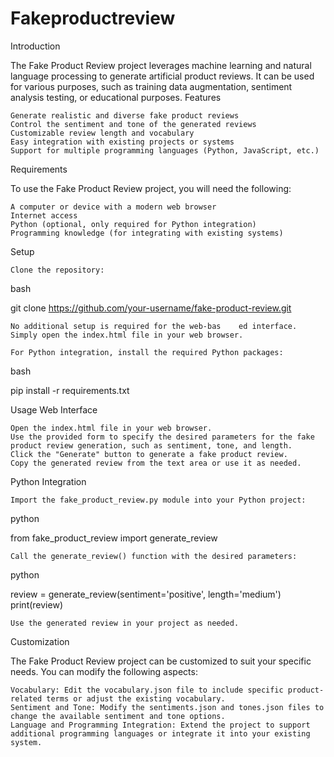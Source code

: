 # Fakeproductreview

Introduction

The Fake Product Review project leverages machine learning and natural language processing to generate artificial product reviews. It can be used for various purposes, such as training data augmentation, sentiment analysis testing, or educational purposes.
Features

    Generate realistic and diverse fake product reviews
    Control the sentiment and tone of the generated reviews
    Customizable review length and vocabulary
    Easy integration with existing projects or systems
    Support for multiple programming languages (Python, JavaScript, etc.)

Requirements

To use the Fake Product Review project, you will need the following:

    A computer or device with a modern web browser
    Internet access
    Python (optional, only required for Python integration)
    Programming knowledge (for integrating with existing systems)

Setup

    Clone the repository:

bash

git clone https://github.com/your-username/fake-product-review.git

    No additional setup is required for the web-bas    ed interface. Simply open the index.html file in your web browser.

    For Python integration, install the required Python packages:

bash

pip install -r requirements.txt

Usage
Web Interface

    Open the index.html file in your web browser.
    Use the provided form to specify the desired parameters for the fake product review generation, such as sentiment, tone, and length.
    Click the "Generate" button to generate a fake product review.
    Copy the generated review from the text area or use it as needed.

Python Integration

    Import the fake_product_review.py module into your Python project:

python

from fake_product_review import generate_review

    Call the generate_review() function with the desired parameters:

python

review = generate_review(sentiment='positive', length='medium')
print(review)

    Use the generated review in your project as needed.

Customization

The Fake Product Review project can be customized to suit your specific needs. You can modify the following aspects:

    Vocabulary: Edit the vocabulary.json file to include specific product-related terms or adjust the existing vocabulary.
    Sentiment and Tone: Modify the sentiments.json and tones.json files to change the available sentiment and tone options.
    Language and Programming Integration: Extend the project to support additional programming languages or integrate it into your existing system.
